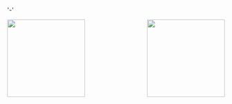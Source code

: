 '-'



<div>
  <img height="180rem" src="https://github-readme-stats.vercel.app/api?username=matheusgmc&bg_color=50,1f1f1f,2f2f2f&show_icons=true&title_color=c71006&theme=monokai&icon_color=5f5f5f"/>  
  <img height="180rem" align="right" src="https://github-readme-stats.vercel.app/api/top-langs/?username=matheusgmc&layout=compact&theme=monokai&langs_count=20&bg_color=50,1f1f1f,2f2f2f&title_color=c71006"/>
</div>
